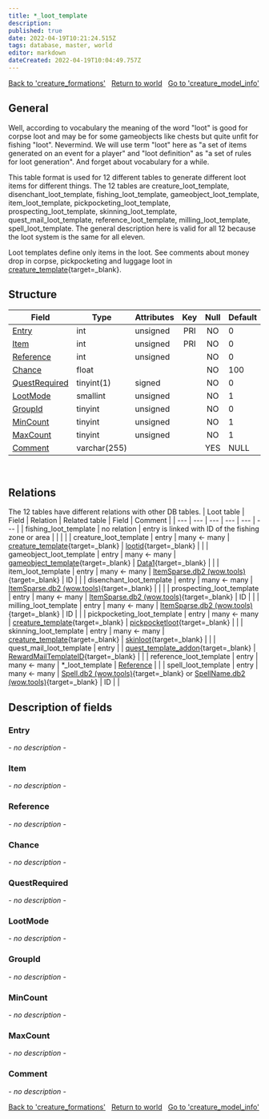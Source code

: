 ```yaml
---
title: *_loot_template
description: 
published: true
date: 2022-04-19T10:21:24.515Z
tags: database, master, world
editor: markdown
dateCreated: 2022-04-19T10:04:49.757Z
---
```


<a href="https://trinitycore.info/en/database/master/world/creature_formations" class="mt-5 v-btn v-btn--depressed v-btn--flat v-btn--outlined theme--light v-size--default darkblue--text text--lighten-3"><span class="v-btn__content"><i aria-hidden="true" class="v-icon notranslate v-icon--left mdi mdi-arrow-left theme--light"></i><span>Back to 'creature_formations'</span></span></a>&nbsp;&nbsp;&nbsp;<a href="https://trinitycore.info/en/database/master/world/home" class="mt-5 v-btn v-btn--depressed v-btn--flat v-btn--outlined theme--light v-size--default darkblue--text text--lighten-3"><span class="v-btn__content"><i aria-hidden="true" class="v-icon notranslate v-icon--left mdi mdi-home-outline theme--light"></i><span>Return to world</span></span></a>&nbsp;&nbsp;&nbsp;<a href="https://trinitycore.info/en/database/master/world/creature_model_info" class="mt-5 v-btn v-btn--depressed v-btn--flat v-btn--outlined theme--light v-size--default darkblue--text text--lighten-3"><span class="v-btn__content"><span>Go to 'creature_model_info'</span><i aria-hidden="true" class="v-icon notranslate v-icon--right mdi mdi-arrow-right theme--light"></i></span></a>

## General
Well, according to vocabulary the meaning of the word "loot" is good for corpse loot and may be for some gameobjects like chests but quite unfit for fishing "loot". Nevermind. We will use term "loot" here as "a set of items generated on an event for a player" and "loot definition" as "a set of rules for loot generation". And forget about vocabulary for a while.

This table format is used for 12 different tables to generate different loot items for different things. The 12 tables are creature_loot_template, disenchant_loot_template, fishing_loot_template, gameobject_loot_template, item_loot_template, pickpocketing_loot_template, prospecting_loot_template, skinning_loot_template, quest_mail_loot_template, reference_loot_template, milling_loot_template, spell_loot_template. The general description here is valid for all 12 because the loot system is the same for all eleven.

Loot templates define only items in the loot. See comments about money drop in corpse, pickpocketing and luggage loot in [creature_template](/en/database/master/world/creature_template){target=_blank}.
&nbsp;
## Structure

| Field | Type | Attributes | Key | Null | Default | Extra | Comment |
| --- | --- | --- | :---: | :---: | --- | --- | --- |
| [Entry](#entry) | int | unsigned | PRI | NO | 0 |  |  |
| [Item](#item) | int | unsigned | PRI | NO | 0 |  |  |
| [Reference](#reference) | int | unsigned |  | NO | 0 |  |  |
| [Chance](#chance) | float |  |  | NO | 100 |  |  |
| [QuestRequired](#questrequired) | tinyint(1) | signed |  | NO | 0 |  |  |
| [LootMode](#lootmode) | smallint | unsigned |  | NO | 1 |  |  |
| [GroupId](#groupid) | tinyint | unsigned |  | NO | 0 |  |  |
| [MinCount](#mincount) | tinyint | unsigned |  | NO | 1 |  |  |
| [MaxCount](#maxcount) | tinyint | unsigned |  | NO | 1 |  |  |
| [Comment](#comment) | varchar(255) |  |  | YES | NULL |  |  |
&nbsp;
## Relations
The 12 tables have different relations with other DB tables.
| Loot table | Field | Relation | Related table | Field | Comment |
| --- | --- | --- | --- | --- | --- |
| fishing_loot_template | no relation | entry is linked with ID of the fishing zone or area |  |  |  |
| creature_loot_template | entry | 	many <- many | [creature_template](/en/database/master/world/creature_template){target=_blank} | [lootid](/en/database/master/world/creature_template#lootid){target=_blank} |  |
| gameobject_loot_template | entry | many <- many | [gameobject_template](/en/database/master/world/gameobject_template){target=_blank} | [Data1](/en/database/master/world/gameobject_template#data1){target=_blank} |  |
| item_loot_template | entry | many <- many | [ItemSparse.db2 (wow.tools)](https://wow.tools/dbc/?dbc=itemsparse){target=_blank} | ID |  |
| disenchant_loot_template | entry | many <- many | [ItemSparse.db2 (wow.tools)](https://wow.tools/dbc/?dbc=itemsparse){target=_blank} |  |  |
| prospecting_loot_template | entry | many <- many | [ItemSparse.db2 (wow.tools)](https://wow.tools/dbc/?dbc=itemsparse){target=_blank} | ID |  |
| milling_loot_template | entry | many <- many | [ItemSparse.db2 (wow.tools)](https://wow.tools/dbc/?dbc=itemsparse){target=_blank} | ID |  |
| pickpocketing_loot_template | entry | many <- many | [creature_template](/en/database/master/world/creature_template){target=_blank} | [pickpocketloot](/en/database/master/world/creature_template#pickpocketloot){target=_blank} |  |
| skinning_loot_template | entry | many <- many | [creature_template](/en/database/master/world/creature_template){target=_blank} | [skinloot](/en/database/master/world/creature_template#skinloot){target=_blank}  |  |
| quest_mail_loot_template | entry |  | [quest_template_addon](/en/database/master/world/quest_template_addon){target=_blank} | [RewardMailTemplateID](/en/database/master/world/quest_template_addon#rewardmailtemplateid){target=_blank} |  |
| reference_loot_template | entry | many <- many | *_loot_template | [Reference](#reference) |  |
| spell_loot_template | entry | many <- many | [Spell.db2 (wow.tools)](https://wow.tools/dbc/?dbc=spell){target=_blank} or [SpellName.db2 (wow.tools)](https://wow.tools/dbc/?dbc=spellname){target=_blank} | ID |  |
&nbsp;
## Description of fields

### Entry
*- no description -*
&nbsp;

### Item
*- no description -*
&nbsp;

### Reference
*- no description -*
&nbsp;

### Chance
*- no description -*
&nbsp;

### QuestRequired
*- no description -*
&nbsp;

### LootMode
*- no description -*
&nbsp;

### GroupId
*- no description -*
&nbsp;

### MinCount
*- no description -*
&nbsp;

### MaxCount
*- no description -*
&nbsp;

### Comment
*- no description -*
&nbsp;

<a href="https://trinitycore.info/en/database/master/world/creature_formations" class="mt-5 v-btn v-btn--depressed v-btn--flat v-btn--outlined theme--light v-size--default darkblue--text text--lighten-3"><span class="v-btn__content"><i aria-hidden="true" class="v-icon notranslate v-icon--left mdi mdi-arrow-left theme--light"></i><span>Back to 'creature_formations'</span></span></a>&nbsp;&nbsp;&nbsp;<a href="https://trinitycore.info/en/database/master/world/home" class="mt-5 v-btn v-btn--depressed v-btn--flat v-btn--outlined theme--light v-size--default darkblue--text text--lighten-3"><span class="v-btn__content"><i aria-hidden="true" class="v-icon notranslate v-icon--left mdi mdi-home-outline theme--light"></i><span>Return to world</span></span></a>&nbsp;&nbsp;&nbsp;<a href="https://trinitycore.info/en/database/master/world/creature_model_info" class="mt-5 v-btn v-btn--depressed v-btn--flat v-btn--outlined theme--light v-size--default darkblue--text text--lighten-3"><span class="v-btn__content"><span>Go to 'creature_model_info'</span><i aria-hidden="true" class="v-icon notranslate v-icon--right mdi mdi-arrow-right theme--light"></i></span></a>